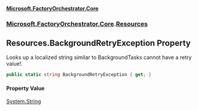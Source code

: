 #### [Microsoft.FactoryOrchestrator.Core](./Microsoft-FactoryOrchestrator-Core.md 'Microsoft.FactoryOrchestrator.Core')
### [Microsoft.FactoryOrchestrator.Core](./Microsoft-FactoryOrchestrator-Core.md 'Microsoft.FactoryOrchestrator.Core').[Resources](./Microsoft-FactoryOrchestrator-Core-Resources.md 'Microsoft.FactoryOrchestrator.Core.Resources')
## Resources.BackgroundRetryException Property
Looks up a localized string similar to BackgroundTasks cannot have a retry value!.  
```csharp
public static string BackgroundRetryException { get; }
```
#### Property Value
[System.String](https://docs.microsoft.com/en-us/dotnet/api/System.String 'System.String')  
